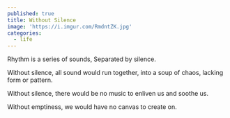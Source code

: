 ```yaml
---
published: true
title: Without Silence
image: 'https://i.imgur.com/RmdntZK.jpg'
categories:
  - life
---
```

Rhythm 
is a series of sounds,
Separated by silence.

Without silence,
all sound would run together,
into a soup of chaos,
lacking form
or pattern.

Without silence,
there would be no music
to enliven us
and soothe us.

Without emptiness,
we would have no canvas
to create on.
